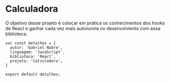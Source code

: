 # Calculadora

O objetivo desse projeto é colocar em prática os conhecimentos dos hooks de React
e ganhar cada vez mais autonomia no desenvolviento com essa biblioteca.

```
var const detalhes = {
  autor: 'Gabriel Nobre',
  linguagem: 'JavaScript',
  biblioteca: 'React',
  projeto: 'Calculadora',
}

export default detalhes;
```
